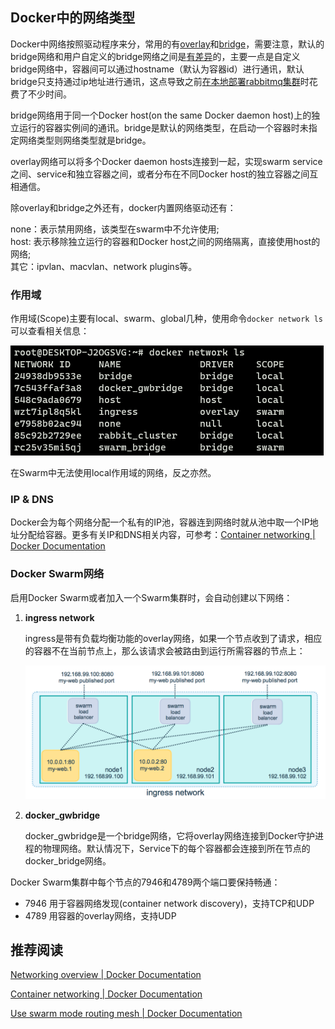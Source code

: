 ## Docker中的网络类型

Docker中网络按照驱动程序来分，常用的有[overlay](https://docs.docker.com/network/overlay/)和[bridge](https://docs.docker.com/network/bridge/)，需要注意，默认的bridge网络和用户自定义的bridge网络之间是[有差异](https://docs.docker.com/network/bridge/#differences-between-user-defined-bridges-and-the-default-bridge)的，主要一点是自定义bridge网络中，容器间可以通过hostname（默认为容器id）进行通讯，默认bridge只支持通过ip地址进行通讯，这点导致之前[在本地部署rabbitmq集群](../../../Blogs/中间件/MQ/RabbitMQ/使用Docker在本地搭建Rabbitmq集群.md)时花费了不少时间。

bridge网络用于同一个Docker host(on the same Docker daemon host)上的独立运行的容器实例间的通讯。bridge是默认的网络类型，在启动一个容器时未指定网络类型则网络类型就是bridge。

overlay网络可以将多个Docker daemon hosts连接到一起，实现swarm service之间、service和独立容器之间，或者分布在不同Docker host的独立容器之间互相通信。

除overlay和bridge之外还有，docker内置网络驱动还有：

none：表示禁用网络，该类型在swarm中不允许使用;   
host: 表示移除独立运行的容器和Docker host之间的网络隔离，直接使用host的网络;  
其它：ipvlan、macvlan、network plugins等。


### 作用域

作用域(Scope)主要有local、swarm、global几种，使用命令`docker network ls`可以查看相关信息：

![](./imgs/docker_network_ls.png)

在Swarm中无法使用local作用域的网络，反之亦然。


### IP & DNS

Docker会为每个网络分配一个私有的IP池，容器连到网络时就从池中取一个IP地址分配给容器。更多有关IP和DNS相关内容，可参考：[Container networking | Docker Documentation](https://docs.docker.com/config/containers/container-networking/)


### Docker Swarm网络

启用Docker Swarm或者加入一个Swarm集群时，会自动创建以下网络：

1. **ingress network**

   ingress是带有负载均衡功能的overlay网络，如果一个节点收到了请求，相应的容器不在当前节点上，那么该请求会被路由到运行所需容器的节点上：

   ![](./imgs/ingress-routing-mesh.png)

2. **docker_gwbridge**

   docker_gwbridge是一个bridge网络，它将overlay网络连接到Docker守护进程的物理网络。默认情况下，Service下的每个容器都会连接到所在节点的docker_bridge网络。

Docker Swarm集群中每个节点的7946和4789两个端口要保持畅通：

+ 7946 用于容器网络发现(container network discovery)，支持TCP和UDP
+ 4789 用容器的overlay网络，支持UDP


## 推荐阅读
[Networking overview | Docker Documentation](https://docs.docker.com/network/#network-drivers)  

[Container networking | Docker Documentation](https://docs.docker.com/config/containers/container-networking/)  

[Use swarm mode routing mesh | Docker Documentation](https://docs.docker.com/engine/swarm/ingress/)